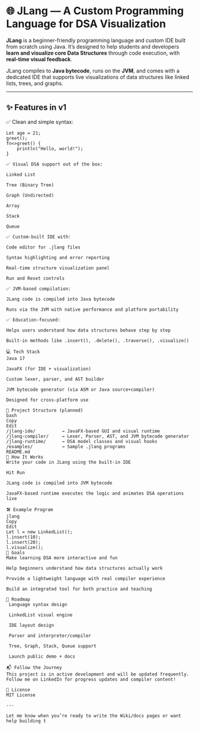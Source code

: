 # 🌐 JLang — A Custom Programming Language for DSA Visualization

**JLang** is a beginner-friendly programming language and custom IDE built from scratch using Java. It’s designed to help students and developers **learn and visualize core Data Structures** through code execution, with **real-time visual feedback**.

JLang compiles to **Java bytecode**, runs on the **JVM**, and comes with a dedicated IDE that supports live visualizations of data structures like linked lists, trees, and graphs.

---

## ✨ Features in v1

✅ Clean and simple syntax:
```jlang
Let age = 21;
greet();
fn<>greet() {
    println("Hello, world!");
}

✅ Visual DSA support out of the box:

Linked List

Tree (Binary Tree)

Graph (Undirected)

Array

Stack

Queue

✅ Custom-built IDE with:

Code editor for .jlang files

Syntax highlighting and error reporting

Real-time structure visualization panel

Run and Reset controls

✅ JVM-based compilation:

JLang code is compiled into Java bytecode

Runs via the JVM with native performance and platform portability

✅ Education-focused:

Helps users understand how data structures behave step by step

Built-in methods like .insert(), .delete(), .traverse(), .visualize()

💻 Tech Stack
Java 17

JavaFX (for IDE + visualization)

Custom lexer, parser, and AST builder

JVM bytecode generator (via ASM or Java source+compiler)

Designed for cross-platform use

📁 Project Structure (planned)
bash
Copy
Edit
/jlang-ide/          → JavaFX-based GUI and visual runtime  
/jlang-compiler/     → Lexer, Parser, AST, and JVM bytecode generator  
/jlang-runtime/      → DSA model classes and visual hooks  
/examples/           → Sample .jlang programs  
README.md
🚀 How It Works
Write your code in JLang using the built-in IDE

Hit Run

JLang code is compiled into JVM bytecode

JavaFX-based runtime executes the logic and animates DSA operations live

🛠️ Example Program
jlang
Copy
Edit
Let l = new LinkedList();
l.insert(10);
l.insert(20);
l.visualize();
🎯 Goals
Make learning DSA more interactive and fun

Help beginners understand how data structures actually work

Provide a lightweight language with real compiler experience

Build an integrated tool for both practice and teaching

📅 Roadmap
 Language syntax design

 LinkedList visual engine

 IDE layout design

 Parser and interpreter/compiler

 Tree, Graph, Stack, Queue support

 Launch public demo + docs

📬 Follow the Journey
This project is in active development and will be updated frequently.
Follow me on LinkedIn for progress updates and compiler content!

📄 License
MIT License

---

Let me know when you’re ready to write the Wiki/docs pages or want help building t
